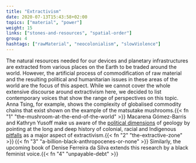 ```yaml
---
title: "Extractivism"
date: 2020-07-13T15:43:58+02:00
topics: ["material", "power"]
weight: 15
links: ["stones-and-resources", "spatial-order"]
group: 4
hashtags: ["rawMaterial", "neocolonialism", "slowViolence"]
---
```


The natural resources needed for our devices and planetary infrastructures are extracted from various places on the Earth to be traded around the world. However, the artificial process of commodification of raw material and the resulting political and humanitarian issues in these areas of the world are the focus of this aspect. While we cannot cover the whole extensive discourse around extractivism here, we decided to list contemporary voices that show the range of perspectives on this topic. Anna Tsing, for example, shows the complexity of globalised commodity chains that exist shown on the example of the matsutake mushrooms.{{< fn "1" "the-mushroom-at-the-end-of-the-world" >}} Macarena Gómez-Barris and Kathryn Yusoff make us aware of the [political dimensions](https://www.versobooks.com/blogs/4225-a-billion-black-anthropocenes) of geology by pointing at the long and deep history of colonial, racial and Indigenous [pitfalls](https://www.e-flux.com/journal/97/252226/white-utopia-black-inferno-life-on-a-geologic-spike/) as a major aspect of extractivism.{{< fn "2" "the-extractive-zone" >}}&#8239;{{< fn "3" "a-billion-black-anthropocenes-or-none" >}} Similarly, the upcoming book of Denise Ferreira da Silva extends this research by a black feminist voice.{{< fn "4" "unpayable-debt" >}}
